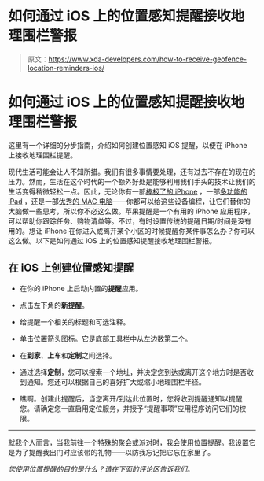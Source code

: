 # 如何通过 iOS 上的位置感知提醒接收地理围栏警报

> 原文：<https://www.xda-developers.com/how-to-receive-geofence-location-reminders-ios/>

# 如何通过 iOS 上的位置感知提醒接收地理围栏警报

这里有一个详细的分步指南，介绍如何创建位置感知 iOS 提醒，以便在 iPhone 上接收地理围栏提醒。

现代生活可能会让人不知所措。我们有很多事情要处理，还有过去不存在的现在的压力。然而，生活在这个时代的一个额外好处是能够利用我们手头的技术让我们的生活变得稍微轻松一点。因此，无论你有一部[棒极了的 iPhone](http://xda-developers.com/best-iphone) ，一部[多功能的 iPad](http://xda-developers.com/best-ipad) ，还是一部[优秀的 MAC 电脑](http://xda-developers.com/best-macs)——你都可以给这些设备编程，让它们替你的大脑做一些思考，所以你不必这么做。苹果提醒是一个有用的 iPhone 应用程序，可以帮助你跟踪任务、购物清单等。不过，有时设置传统的提醒日期/时间是没有用的。想让 iPhone 在你进入或离开某个小区的时候提醒你某件事怎么办？你可以这么做。以下是如何通过 iOS 上的位置感知提醒接收地理围栏警报。

## 在 iOS 上创建位置感知提醒

*   在你的 iPhone 上启动内置的**提醒**应用。

*   点击左下角的**新提醒**。

*   给提醒一个相关的标题和可选注释。

*   单击位置箭头图标。它是底部工具栏中从左边数第二个。

*   在**到家**、**上车**和**定制**之间选择。

*   通过选择**定制**，您可以搜索一个地址，并决定您到达或离开这个地方时是否收到通知。您还可以根据自己的喜好扩大或缩小地理围栏半径。
*   瞧啊。创建此提醒后，当您离开/到达此位置时，您将收到提醒通知以提醒您。请确定您一直启用定位服务，并授予“提醒事项”应用程序访问它们的权限。

* * *

就我个人而言，当我前往一个特殊的聚会或派对时，我会使用位置提醒。我设置它是为了提醒我出门时应该带的礼物——以防我忘记把它忘在家里了。

*您使用位置提醒的目的是什么？请在下面的评论区告诉我们。*